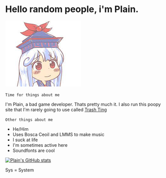 # Hello random people, i'm Plain.

![Keine](keine.jpeg)

`Time for things about me`

I'm Plain, a bad game developer. Thats pretty much it. I also run this poopy site that I'm rarely going to use called [Trash Ting](https://plainsys.github.io/)

`Other things about me`
- He/Him
- Uses Bosca Ceoil and LMMS to make music
- I suck at life
- I'm sometimes active here
- Soundfonts are cool

[![Plain's GitHub stats](https://github-readme-stats.vercel.app/api?username=PlainSys&show_icons=true&theme=radical)](https://github.com/anuraghazra/github-readme-stats)

Sys = System

